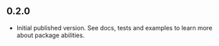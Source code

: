 ## 0.2.0

- Initial published version. See docs, tests and examples to learn more about package abilities.
